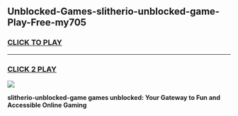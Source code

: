 
## Unblocked-Games-slitherio-unblocked-game-Play-Free-my705
<h3>
<a href="https://premium76.site?title=slitherio-unblocked-game&ref=19M">CLICK TO PLAY</a></h3>
<hr>

<h3>
<a href="https://premium76.site?title=slitherio-unblocked-game&ref=19M">CLICK 2 PLAY</a>
  
</h3>

<a href="https://premium76.site?title=slitherio-unblocked-game&ref=19M"><img src="https://clearcache.store/games.png"></a>


**slitherio-unblocked-game games unblocked: Your Gateway to Fun and Accessible Online Gaming**
